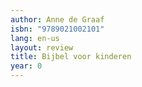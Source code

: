 ```yaml
---
author: Anne de Graaf
isbn: "9789021002101"
lang: en-us
layout: review
title: Bijbel voor kinderen
year: 0
---
```

